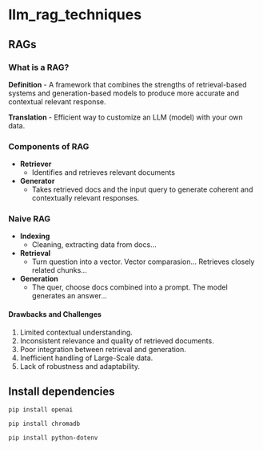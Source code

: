 # llm_rag_techniques

## RAGs

### What is a RAG?

**Definition** - A framework that combines the strengths of retrieval-based systems and generation-based models to produce more accurate and contextual relevant response.

**Translation** - Efficient way to customize an LLM (model) with your own data.

### Components of RAG

- **Retriever**
    - Identifies and retrieves relevant documents
- **Generator**
    - Takes retrieved docs and the input query to generate coherent and contextually relevant responses.

### Naive RAG

- **Indexing**
    - Cleaning, extracting data from docs...
- **Retrieval**
    - Turn question into a vector. Vector comparasion... Retrieves closely related chunks...
- **Generation**
    - The quer, choose docs combined into a prompt. The model generates an answer...

#### Drawbacks and Challenges

1. Limited contextual understanding.
2. Inconsistent relevance and quality of retrieved documents.
3. Poor integration between retrieval and generation.
4. Inefficient handling of Large-Scale data.
5. Lack of robustness and adaptability.

## Install dependencies

`pip install openai`

`pip install chromadb`

`pip install python-dotenv`